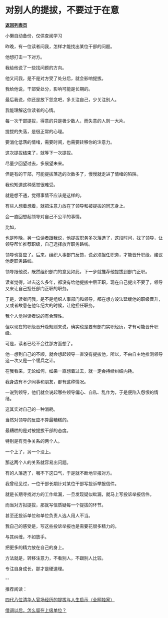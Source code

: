 # 对别人的提拔，不要过于在意

[**返回列表页**](/gzh/费曼的小茶馆)

小懒自动备份，仅供查阅学习

昨晚，有一位读者问我，怎样才能找出某位干部的问题。

他想打击一下对方。  

我给他说了一些找问题的方向。

他又问我，是不是对方受了处分后，就会影响提拔。

我给他说，干部受处分，影响可能是长期的。

最后我说，你还是放下怨念吧，多关注自己，少关注别人。  

我能理解这位读者的心情。  

每一次干部提拔，得意的只是极少数人，而失意的人则一大片。  

提拔的失落，是很正常的心理。

要消化低落的情绪，需要时间，也需要转移你的注意力。  

这次提拔结束了，就等下一次提拔。

尽量少回望过去，多展望未来。

但是有的干部，可能提拔落选的次数多了，慢慢就走进了情绪的陷阱。  

我也知道这种感觉很难受。  

就是想不通，觉得事情不应该是这样的。

有些人想着想着，就把注意力放在了领导和被提拔的同志身上。  

会一直回想起领导对自己不公平的事情。  

比如，  

也是昨晚，另一位读者跟我说，他提拔职务多次落选了，这段时间，找了领导，让领导帮忙推荐职级，自己选择放弃职务路线。

领导也答应了。后来，组织人事部门反馈，说必须担任职务，才能晋升职级，建议他走职务路线。

领导跟他说，既然组织部门的意见如此，下一步就推荐他提拔到部门正职。  

读者觉得，过去这么多年，都没有给他提拔中层正职，现在自己提出不要了，领导又来让自己担任部门正职的职务。  

于是，读者问我，是不是组织人事部门和领导，都在想方设法延缓他的职级晋升，又或者故意在他年纪大的时候，让他担任职务。

我个人觉得读者说的有合理性。  

但以现在的职级晋升隐规则来说，确实也是要有部门实职经历，才有可能晋升职级。

可是，读者已经不会往那方面想了。

他一想到自己的不顺，就会想起领导一直没有提拔他，所以，不由自主地推测领导这一次又是一个缓兵之计。

在我看来，无论如何，如果一直想着过去，就一定会持续纠结内耗。  

我身边有不少同事和朋友，都有这种情况。  

一说到领导，他们就会说起哪些领导偏心、自私、乱作为，于是便陷入怨恨的情绪。  

这其实对自己的一种消耗。  

当然对领导的反应不算最糟糕的。  

最糟糕的是对被提拔干部的态度。

特别是有竞争关系的两个人。  

一个上了，另一个没上。

那这两个人的关系就容易出问题。

有的人落选了，咽不下这口气，于是就不断地举报对方。

我曾经见过，一位干部长期针对某位干部写投诉举报信件。

就是长期寻找对方的工作纰漏，一旦发现疑似纰漏，就马上写投诉举报信件。  

而当对方拟提拔，那就写信质疑每一个提拔的环节。  

甚至还投诉单位和单位负责人选人用人不当。

我自己的感受是，写这些投诉举报也是需要花很多精力的。  

与其纠缠，不如放手。

把更多的精力放在自己的身上。

方法就是，转移注意力，不看别人，不跟别人比较。  

专注自身成长，那才是硬道理。

\--  

推荐阅读：  

[四代八位清华人官场经历的提拔与人生启示（全网独家）](http://mp.weixin.qq.com/s?__biz=Mzk0MzcyOTA5Ng==&mid=2247488528&idx=2&sn=f99743ab02a22efadd0c3b50f2f27d93&chksm=c32e24b7f459ada186a6d8fa9f9826035c6707e95edec531bbae147ba62bd271523c66e0e5c4&scene=21#wechat_redirect)  

[借调以后，怎么留在上级单位？](http://mp.weixin.qq.com/s?__biz=Mzk0MzcyOTA5Ng==&mid=2247488509&idx=1&sn=429fc45951bcda04a878502496a4b4d2&chksm=c32e235af459aa4cc573afb7ed6d6d15c3c77c272e1c66693ff6dfd6da12d61647778671a5a3&scene=21#wechat_redirect)  

